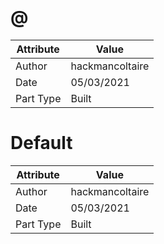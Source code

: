 # @
| Attribute | Value |
| ---  | ---     |
| Author | hackmancoltaire |
| Date | 05/03/2021 |
| Part Type | Built |
# Default
| Attribute | Value |
| ---  | ---     |
| Author | hackmancoltaire |
| Date | 05/03/2021 |
| Part Type | Built |
